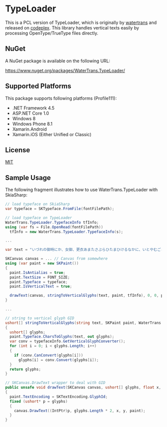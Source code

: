 # TypeLoader
This is a PCL version of TypeLoader, which is originally by [watertrans](https://www.codeplex.com/site/users/view/watertrans) and released on [codeplex](https://typeloader.codeplex.com/).
This library handles vertical texts easily by processing OpenType/TrueType files directly.

## NuGet
A NuGet package is available on the following URL:

https://www.nuget.org/packages/WaterTrans.TypeLoader/

## Supported Platforms
This package supports following platforms (Profile111):

- .NET Framework 4.5
- ASP.NET Core 1.0
- Windows 8
- Windows Phone 8.1
- Xamarin.Android
- Xamarin.iOS (Either Unified or Classic)

## License
[MIT](https://github.com/espresso3389/TypeLoader/blob/master/LICENSE)

## Sample Usage
The following fragment illustrates how to use WaterTrans.TypeLoader with SkiaSharp:
```cs
// load typeface on SkiaSharp
var typeface = SKTypeface.FromFile(fontFilePath);

// load typeface on TypeLoader
WaterTrans.TypeLoader.TypefaceInfo tfInfo;
using (var fs = File.OpenRead(fontFilePath))
  tfInfo = new WaterTrans.TypeLoader.TypefaceInfo(s);

...

var text = "いづれの御時にか、女御、更衣あまたさぶらひたまひけるなかに、いとやむごとなききはにはあらぬが、すぐれて時めきたまふありけり。はじめよりわれはと思ひあがりたまへる御かたがた、めざましきものにナシおとしめそねみたまふ。同じほど、それより下臈の更衣たちは、ましてやすからず。";

SKCanvas canvas = ... // Canvas from somewhere
using (var paint = new SKPaint())
{
  paint.IsAntialias = true;
  paint.TextSize = FONT_SIZE;
  paint.Typeface = typeface;
  paint.IsVerticalText = true;

  drawText(canvas, stringToVerticalGlyphs(text, paint, tfInfo), 0, 0, paint);
}

...

// string to vertical glyph GID
ushort[] stringToVerticalGlyphs(string text, SKPaint paint, WaterTrans.TypeLoader.TypefaceInfo typefaceInfo)
{
  ushort[] glyphs;
  paint.Typeface.CharsToGlyphs(text, out glyphs);
  var conv = typefaceInfo.GetVerticalGlyphConverter();
  for (int i = 0; i < glyphs.Length; i++)
  {
    if (conv.CanConvert(glyphs[i]))
      glyphs[i] = conv.Convert(glyphs[i]);
  }
  return glyphs;
}

// SKCanvas.DrawText wrapper to deal with GID
public unsafe void drawText(SKCanvas canvas, ushort[] glyphs, float x, float y, SKPaint paint)
{
  paint.TextEncoding = SKTextEncoding.GlyphId;
  fixed (ushort* p = glyphs)
  {
    canvas.DrawText((IntPtr)p, glyphs.Length * 2, x, y, paint);
  }
}
```
